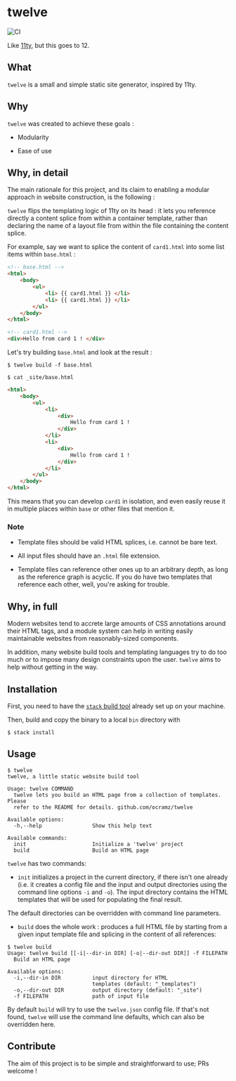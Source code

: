 # twelve

![CI](https://github.com/ocramz/twelve/workflows/Haskell%20CI/badge.svg)

Like [11ty](https://www.11ty.dev/), but this goes to 12.

## What

`twelve` is a small and simple static site generator, inspired by 11ty.




## Why

`twelve` was created to achieve these goals :

* Modularity

* Ease of use

## Why, in detail

The main rationale for this project, and its claim to enabling a modular approach in website construction, is the following :

`twelve` flips the templating logic of 11ty on its head : it lets you reference directly a content splice from within a container template, rather than declaring the name of a layout file from within the file containing the content splice.

For example, say we want to splice the content of `card1.html` into some list items within `base.html` :

```html
<!-- base.html -->
<html>
    <body>
        <ul>
            <li> {{ card1.html }} </li>
            <li> {{ card1.html }} </li>
        </ul>
    </body>
</html>
```

```html
<!-- card1.html -->
<div>Hello from card 1 ! </div>
```

Let's try building `base.html` and look at the result :

```
$ twelve build -f base.html
```

```
$ cat _site/base.html
```

```html
<html>
    <body>
        <ul>
            <li>
                <div>
                    Hello from card 1 !
                </div>
            </li>
            <li>
                <div>
                    Hello from card 1 !
                </div>
            </li>
        </ul>
    </body>
</html>
```

This means that you can develop `card1` in isolation, and even easily reuse it in multiple places within `base` or other files that mention it. 

### Note

* Template files should be valid HTML splices, i.e. cannot be bare text.

* All input files should have an `.html` file extension.

* Template files can reference other ones up to an arbitrary depth, as long as the reference graph is acyclic. If you do have two templates that reference each other, well, you're asking for trouble.

## Why, in full

Modern websites tend to accrete large amounts of CSS annotations around their HTML tags, and a module system can help in writing easily maintainable websites from reasonably-sized components.

In addition, many website build tools and templating languages try to do too much or to impose many design constraints upon the user. `twelve` aims to help without getting in the way.

## Installation

First, you need to have the [`stack` build tool](https://haskellstack.org) already set up on your machine.

Then, build and copy the binary to a local `bin` directory with

    $ stack install
    
    
## Usage

```
$ twelve
twelve, a little static website build tool

Usage: twelve COMMAND
  twelve lets you build an HTML page from a collection of templates. Please
  refer to the README for details. github.com/ocramz/twelve

Available options:
  -h,--help                Show this help text

Available commands:
  init                     Initialize a 'twelve' project
  build                    Build an HTML page
```

`twelve` has two commands: 

* `init` initializes a project in the current directory, if there isn't one already (i.e. it creates a config file and the input and output directories using the command line options `-i` and `-o`). The input directory contains the HTML templates that will be used for populating the final result.

The default directories can be overridden with command line parameters.

* `build` does the whole work : produces a full HTML file by starting from a given input template file and splicing in the content of all references:

```
$ twelve build
Usage: twelve build [[-i|--dir-in DIR] [-o|--dir-out DIR]] -f FILEPATH
  Build an HTML page

Available options:
  -i,--dir-in DIR          input directory for HTML
                           templates (default: "_templates")
  -o,--dir-out DIR         output directory (default: "_site")
  -f FILEPATH              path of input file
```

By default `build` will try to use the `twelve.json` config file. If that's not found, `twelve` will use the command line defaults, which can also be overridden here.

    
## Contribute

The aim of this project is to be simple and straightforward to use; PRs welcome ! 

